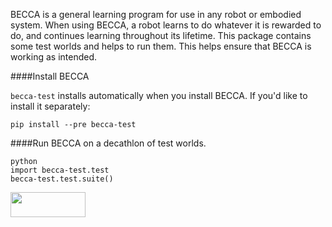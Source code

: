 BECCA is a general learning program for use in any robot or embodied system.
When using BECCA, a robot learns to do whatever it is rewarded to do, 
and continues learning throughout its lifetime. This package contains 
some test worlds and helps to run them. This helps ensure that 
BECCA is working as intended.

####Install BECCA

`becca-test` installs automatically when you install BECCA. 
If you'd like to install it separately:

    pip install --pre becca-test

####Run BECCA on a decathlon of test worlds.

    python
    import becca-test.test
    becca-test.test.suite()

<a href="url"><img src="https://github.com/brohrer/becca-docs/raw/master/figs/logo_plate.png" 
align="center" height="40" width="120" ></a>
 
